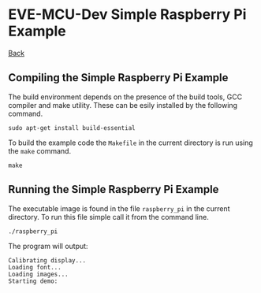 # EVE-MCU-Dev Simple Raspberry Pi Example

[Back](../README.md)

## Compiling the Simple Raspberry Pi Example

The build environment depends on the presence of the build tools, GCC compiler and make utility. These can be esily installed by the following command.

```
sudo apt-get install build-essential
```
To build the example code the `Makefile` in the current directory is run using the `make` command.
```
make
```

## Running the Simple Raspberry Pi Example
The executable image is found in the file `raspberry_pi` in the current directory. To run this file simple call it from the command line.
```
./raspberry_pi
```
The program will output:
```
Calibrating display...
Loading font...
Loading images...
Starting demo:
```